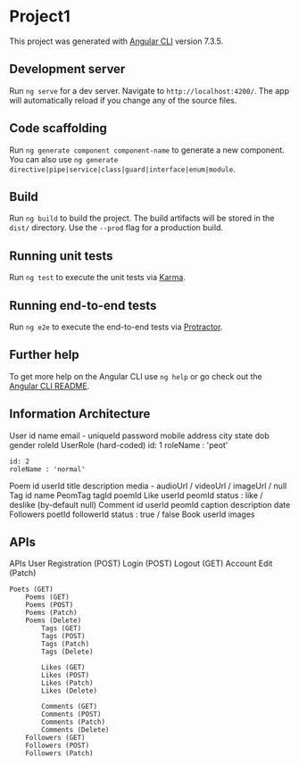 # Project1

This project was generated with [Angular CLI](https://github.com/angular/angular-cli) version 7.3.5.

## Development server

Run `ng serve` for a dev server. Navigate to `http://localhost:4200/`. The app will automatically reload if you change any of the source files.

## Code scaffolding

Run `ng generate component component-name` to generate a new component. You can also use `ng generate directive|pipe|service|class|guard|interface|enum|module`.

## Build

Run `ng build` to build the project. The build artifacts will be stored in the `dist/` directory. Use the `--prod` flag for a production build.

## Running unit tests

Run `ng test` to execute the unit tests via [Karma](https://karma-runner.github.io).

## Running end-to-end tests

Run `ng e2e` to execute the end-to-end tests via [Protractor](http://www.protractortest.org/).

## Further help

To get more help on the Angular CLI use `ng help` or go check out the [Angular CLI README](https://github.com/angular/angular-cli/blob/master/README.md).



## Information Architecture
User
    id
    name
    email - uniqueId
    password
    mobile
    address
        city
        state
    dob
    gender
    roleId
UserRole (hard-coded)
    id: 1
    roleName : 'peot'

    id: 2
    roleName : 'normal'
Poem
    id
    userId
    title
    description
    media - audioUrl / videoUrl / imageUrl / null
Tag
    id
    name
PeomTag
    tagId
    poemId
Like
    userId
    peomId
    status : like / deslike (by-default null)
Comment
    id
    userId
    peomId
    caption
    description
    date
Followers
    poetId
    followerId
    status : true / false
Book
    userId
    images


## APIs
APIs
    User Registration (POST)
    Login (POST)
    Logout (GET)
    Account Edit (Patch)

    Poets (GET)
        Poems (GET)
        Poems (POST)
        Poems (Patch)
        Poems (Delete)
            Tags (GET)
            Tags (POST)
            Tags (Patch)
            Tags (Delete)

            Likes (GET)
            Likes (POST)
            Likes (Patch)
            Likes (Delete)

            Comments (GET)
            Comments (POST)
            Comments (Patch)
            Comments (Delete)
        Followers (GET)
        Followers (POST)
        Followers (Patch)
